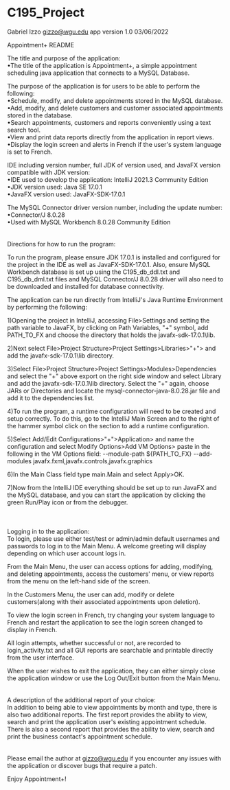 # C195_Project
Gabriel Izzo
gizzo@wgu.edu
app version 1.0
03/06/2022

Appointment+ README

The title and purpose of the application:  
•The title of the application is Appointment+, a simple appointment scheduling java application that connects to a MySQL Database.

The purpose of the application is for users to be able to perform the following:  
•Schedule, modify, and delete appointments stored in the MySQL database.  
•Add, modify, and delete customers and customer associated appointments stored in the database.  
•Search appointments, customers and reports conveniently using a text search tool.  
•View and print data reports directly from the application in report views.  
•Display the login screen and alerts in French if the user's system language is set to French.

IDE including version number, full JDK of version used, and JavaFX version compatible with JDK version:  
•IDE used to develop the application: IntelliJ 2021.3 Community Edition  
•JDK version used: Java SE 17.0.1  
•JavaFX version used: JavaFX-SDK-17.0.1

The MySQL Connector driver version number, including the update number:  
•Connector/J 8.0.28  
•Used with MySQL Workbench 8.0.28 Community Edition
\
\
\
Directions for how to run the program:

To run the program, please ensure JDK 17.0.1 is installed and configured for the project in the IDE as well as JavaFX-SDK-17.0.1. Also, ensure MySQL Workbench database is set up using the C195_db_ddl.txt and C195_db_dml.txt files and MySQL Connector/J 8.0.28 driver will also need to be downloaded and installed for database connectivity.    

The application can be run directly from IntelliJ's Java Runtime Environment by performing the following:   

1)Opening the project in IntelliJ, accessing File>Settings and setting the path variable to JavaFX, by clicking on Path Variables, "+" symbol, add PATH_TO_FX and choose the directory that holds the javafx-sdk-17.0.1\lib.  

2)Next select File>Project Structure>Project Settings>Libraries>"+"> and add the javafx-sdk-17.0.1\lib directory.  

3)Select File>Project Structure>Project Settings>Modules>Dependencies and select the "+" above export on the right side window and select Library and add the javafx-sdk-17.0.1\lib directory. Select the "+" again, choose JARs or Directories
and locate the mysql-connector-java-8.0.28.jar file and add it to the dependencies list.  

4)To run the program, a runtime configuration will need to be created and setup correctly. To do this, go to the IntelliJ Main Screen and to the right of the hammer symbol click on the section to add a runtime configuration.  

5)Select Add/Edit Configurations>"+">Application> and name the configuration and select Modify Options>Add VM Options> paste in the following in the VM Options field: --module-path ${PATH_TO_FX} --add-modules javafx.fxml,javafx.controls,javafx.graphics

6)In the Main Class field type main.Main and select Apply>OK.  

7)Now from the IntelliJ IDE everything should be set up to run JavaFX and the MySQL database, and you can start the application by clicking the green Run/Play icon or from the debugger.  
\
\
\
Logging in to the application:  
To login, please use either test/test or admin/admin default usernames and passwords to log in to the Main Menu.
A welcome greeting will display depending on which user account logs in.  

From the Main Menu, the user can access options for adding, modifying, and deleting appointments, access the customers' menu, or view reports from the menu on the left-hand side of the screen.

In the Customers Menu, the user can add, modify or delete customers(along with their associated appointments upon deletion).

To view the login screen in French, try changing your system language to French and restart the application to see the login screen changed to display in French.

All login attempts, whether successful or not, are recorded to login_activity.txt and all GUI reports are searchable and printable directly from the user interface.

When the user wishes to exit the application, they can either simply close the application window or use the Log Out/Exit button from the Main Menu.
\
\
\
A description of the additional report of your choice:  
In addition to being able to view appointments by month and type, there is also two additional reports.
The first report provides the ability to view, search and print the application user's existing appointment schedule.
There is also a second report that provides the ability to view, search and print the business contact's appointment schedule.
\
\
\
Please email the author at gizzo@wgu.edu if you encounter any issues with the application or discover bugs that require a patch. 

Enjoy Appointment+!


